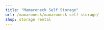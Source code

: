 ```yaml
---
title: "Mamaroneck Self Storage"
url: /mamaroneck/mamaroneck-self-storage/
shop: storage rental
---
```

